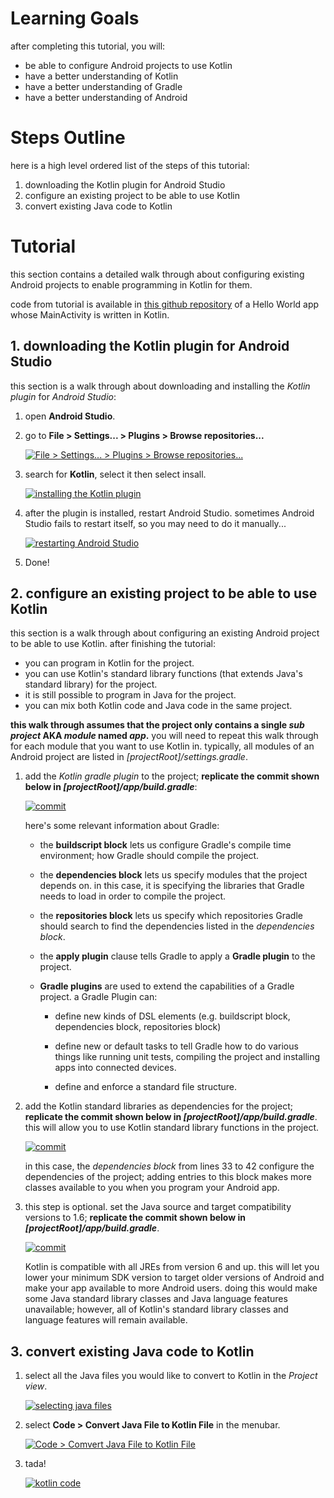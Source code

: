 # Learning Goals

after completing this tutorial, you will:

* be able to configure Android projects to use Kotlin
* have a better understanding of Kotlin
* have a better understanding of Gradle
* have a better understanding of Android

# Steps Outline

here is a high level ordered list of the steps of this tutorial:

1. downloading the Kotlin plugin for Android Studio
2. configure an existing project to be able to use Kotlin
3. convert existing Java code to Kotlin

# Tutorial

this section contains a detailed walk through about configuring existing Android projects to enable programming in Kotlin for them.

code from tutorial is available in [this github repository](https://github.com/ericytsang/tutorial.add-kotlin-to-android) of a Hello World app whose MainActivity is written in Kotlin.

## 1. downloading the Kotlin plugin for Android Studio

this section is a walk through about downloading and installing the *Kotlin plugin* for *Android Studio*:

1. open **Android Studio**.
2. go to **File > Settings... > Plugins > Browse repositories...**

    [![File > Settings... > Plugins > Browse repositories...](http://i.imgur.com/YgP8Bo9.png)](http://i.imgur.com/YgP8Bo9.png)

3. search for **Kotlin**, select it then select insall.

    [![installing the Kotlin plugin](http://i.imgur.com/VfPY1ro.png)](http://i.imgur.com/VfPY1ro.png)

4. after the plugin is installed, restart Android Studio. sometimes Android Studio fails to restart itself, so you may need to do it manually...

    [![restarting Android Studio](http://i.imgur.com/SF8kfII.png)](http://i.imgur.com/SF8kfII.png)

5. Done!

## 2. configure an existing project to be able to use Kotlin

this section is a walk through about configuring an existing Android project to be able to use Kotlin. after finishing the tutorial:

* you can program in Kotlin for the project.
* you can use Kotlin's standard library functions (that extends Java's standard library) for the project.
* it is still possible to program in Java for the project.
* you can mix both Kotlin code and Java code in the same project.

**this walk through assumes that the project only contains a single *sub project* AKA *module* named *app*.** you will need to repeat this walk through for each module that you want to use Kotlin in. typically, all modules of an Android project are listed in *[projectRoot]/settings.gradle*.

1. add the *Kotlin gradle plugin* to the project; **replicate the commit shown below in *[projectRoot]/app/build.gradle***:

    [![commit](http://i.imgur.com/yA01QoJ.png)](https://github.com/ericytsang/tutorial.add-kotlin-to-android/commit/2bb88a0957d2a695c4a2a5496dfb11ce57ae0716)

    here's some relevant information about Gradle:

    * the **buildscript block** lets us configure Gradle's compile time environment; how Gradle should compile the project.

    * the **dependencies block** lets us specify modules that the project depends on. in this case, it is specifying the libraries that Gradle needs to load in order to compile the project.

    * the **repositories block** lets us specify which repositories Gradle should search to find the dependencies listed in the *dependencies block*.

    * the **apply plugin** clause tells Gradle to apply a **Gradle plugin** to the project.

    * **Gradle plugins** are used to extend the capabilities of a Gradle project. a Gradle Plugin can:

        * define new kinds of DSL elements (e.g. buildscript block, dependencies block, repositories block)

        * define new or default tasks to tell Gradle how to do various things like running unit tests, compiling the project and installing apps into connected devices.

        * define and enforce a standard file structure.

2. add the Kotlin standard libraries as dependencies for the project; **replicate the commit shown below in *[projectRoot]/app/build.gradle***. this will allow you to use Kotlin standard library functions in the project.

    [![commit](http://i.imgur.com/kpygUMS.png)](https://github.com/ericytsang/tutorial.add-kotlin-to-android/commit/f358e1a5d27113010e836df9046163af62ba4147)

    in this case, the *dependencies block* from lines 33 to 42 configure the dependencies of the project; adding entries to this block makes more classes available to you when you program your Android app.

3. this step is optional. set the Java source and target compatibility versions to 1.6; **replicate the commit shown below in *[projectRoot]/app/build.gradle***.

    [![commit](http://i.imgur.com/nlr7pRw.png)](https://github.com/ericytsang/tutorial.add-kotlin-to-android/commit/8a743941ce24188ea405e331b7af7ec85b56c2e7)

    Kotlin is compatible with all JREs from version 6 and up. this will let you lower your minimum SDK version to target older versions of Android and make your app available to more Android users. doing this would make some Java standard library classes and Java language features unavailable; however, all of Kotlin's standard library classes and language features will remain available.

## 3. convert existing Java code to Kotlin

1. select all the Java files you would like to convert to Kotlin in the *Project view*.

    [![selecting java files](http://i.imgur.com/rfERSpa.png)](http://i.imgur.com/rfERSpa.png)

2. select **Code > Convert Java File to Kotlin File** in the menubar.

    [![Code > Comvert Java File to Kotlin File](http://i.imgur.com/KdyVMzI.png)](http://i.imgur.com/KdyVMzI.png)

3. tada!

    [![kotlin code](http://i.imgur.com/f2s6Mzo.png)](http://i.imgur.com/f2s6Mzo.png)
